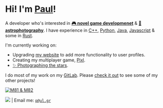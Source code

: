 # Hi! I'm [Paul](http://donald108.com)!
A developer who's interested in [**🎮 novel game developmenet**](http://git.pa.ul.gr/university/space.trash) & [**🔭 astrophotography**](http://stars.sh/). I have experience in [C++](http://git.pa.ul.gr/university/divide-conquer), [Python](http://git.pa.ul.gr/university/unreal-selector), [Java](http://git.pa.ul.gr/university/face-renderer), [Javascript](http://git.pa.ul.gr/university/unreal-selector) & some in [Rust](http://pixl.gg).

I'm currently working on:
- Upgrading [my website](http://donald108.com) to add more functionality to user profiles.
- Creating my multiplayer game, [Pixl](http://pixl.gg).
- [✨ Photographing the stars](http://stars.sh).

I do most of my work on my [GitLab](http://git.pa.ul.gr/explore). Please [check it out](http://git.pa.ul.gr/explore) to see some of my other projects!

[![M81 & M82](https://donald108.com/static/images/background.jpg)](http://git.pa.ul.gr/explore)

[![](https://komarev.com/ghpvc/?username=komodo108&color=grey)](http://donald108.com) | Email me: [`p@ul.gr`](mailto:p@ul.gr)

<!--
**komodo108/komodo108** is a ✨ _special_ ✨ repository because its `README.md` (this file) appears on your GitHub profile.

Here are some ideas to get you started:
- 🔭 I’m currently working on ...
- 🌱 I’m currently learning ...
- 👯 I’m looking to collaborate on ...
- 🤔 I’m looking for help with ...
- 💬 Ask me about ...
- 📫 How to reach me: ...
- 😄 Pronouns: ...
- ⚡ Fun fact: ...
-->
